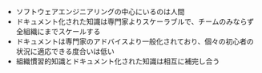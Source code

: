 - ソフトウェアエンジニアリングの中心にいるのは人間
- ドキュメント化された知識は専門家よりスケーラブルで、チームのみならず全組織にまでスケールする
- ドキュメントは専門家のアドバイスより一般化されており、個々の初心者の状況に適応できる度合いは低い
- 組織慣習的知識とドキュメント化された知識は相互に補完し合う
